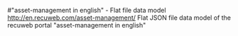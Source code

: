 #"asset-management in english" - Flat file data model
http://en.recuweb.com/asset-management/
Flat JSON file data model of the recuweb portal "asset-management in english"
